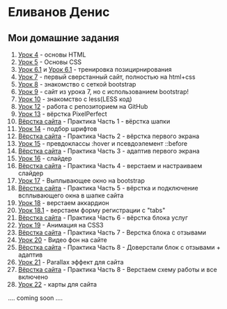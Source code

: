 # Еливанов Денис
## Мои домашние задания

1. [Урок 4](https://terhoor.github.io/lesson_4/ "Урок 4" ) - основы HTML
2. [Урок 5](https://terhoor.github.io/lesson_5 "Урок 5" ) - Основы CSS
3. [Урок 6.1](https://terhoor.github.io/lesson_6.1 "Урок 6.1" ) и [Урок 6.1](https://terhoor.github.io/lesson_6.2 "Урок 6.2" ) - тренировка позицирнирования
4. [Урок 7](https://terhoor.github.io/lesson_7 "Урок 7" ) - первый сверстанный сайт, полностью на html+css
5. [Урок 8](https://terhoor.github.io/lesson_8 "Урок 8" ) - знакомство с сеткой bootstrap
6. [Урок 9](https://terhoor.github.io/lesson_9 "Урок 9" ) - сайт из урока 7, но с использованием bootstrap!
7. [Урок 10](https://github.com/terhoor/terhoor.github.io/blob/master/lesson_10/main.less/ "Урок 10" ) - знакомство с less(LESS код)
8. [Урок 12](https://github.com/terhoor/terhoor.github.io "Урок 12" ) - работа с репозиторием на GitHub
9. [Урок 13](https://terhoor.github.io/lesson_13 "Урок 13" ) - вёрстка PixelPerfect
10. [Вёрстка сайта](https://terhoor.github.io/lesson_13.1 "практика" ) - Практика Часть 1 - вёрстка шапки
11. [Урок 14](https://terhoor.github.io/lesson_14/ "Урок 14" ) - подбор шрифтов
12. [Вёрстка сайта](https://terhoor.github.io/lesson_14.2/ "практика" ) - Практика Часть 2 - вёрстка первого экрана
13. [Урок 15](https://terhoor.github.io/lesson_15/ "Урок 15" ) - превдоклассы :hover и псевдоэлемент ::before
14. [Вёрстка сайта](https://terhoor.github.io/lesson_15.3/ "практика" ) - Практика Часть 3 - адаптив первого экрана
15. [Урок 16](https://terhoor.github.io/lesson_16/ "Урок 16" ) - слайдер
16. [Вёрстка сайта](https://terhoor.github.io/lesson_16.4/ "практика" ) - Практика Часть 4 - верстаем и настраиваем слайдер
17. [Урок 17](https://terhoor.github.io/lesson_17/ "Урок 17" ) - Выплывающее окно на bootstrap
18. [Вёрстка сайта](https://terhoor.github.io/lesson_17.5/ "практика" ) - Практика Часть 5 - вёрстка и подключение всплывающего окна в шапке сайта
19. [Урок 18](https://terhoor.github.io/lesson_18/ "Урок 18" ) - верстаем аккардион
20. [Урок 18.1](https://terhoor.github.io/lesson_18.1/ "Урок 18.1" ) - верстаем форму регистрации с "tabs"
21. [Вёрстка сайта](https://terhoor.github.io/lesson_18.6/ "практика" ) - Практика Часть 6 - вёрстка блока услуг
22. [Урок 19](https://terhoor.github.io/lesson_19/ "урок 19" ) - Анимация на CSS3
23. [Вёрстка сайта](https://terhoor.github.io/lesson_19.7/ "практика" ) - Практика Часть 7 - Верстка блока с отзывами
24. [Урок 20](https://terhoor.github.io/lesson_20/ "урок 20" ) - Видео фон на сайте
25. [Вёрстка сайта](https://terhoor.github.io/lesson_20.8/ "практика" ) - Практика Часть 8 - Доверстали блок с отзывами + адаптив
26. [Урок 21](https://terhoor.github.io/lesson_21/ "урок 21" ) - Parallax эффект для сайта
27. [Вёрстка сайта](https://terhoor.github.io/lesson_21.9/ "практика" ) - Практика Часть 8 - Верстаем схему работы и все включено
28. [Урок 22](https://terhoor.github.io/lesson_22/ "урок 22" ) - карты для сайта

.... coming soon ....